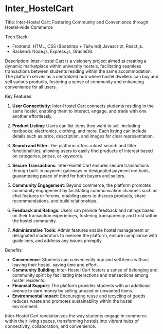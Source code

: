 # Inter_HostelCart
Title: Inter-Hostel Cart: Fostering Community and Convenience through Hostel-wide Commerce

Tech Stack:

  - Frontend: HTML, CSS (Bootstrap + Tailwind),Javascript, React.js.
  - Backend: Node.js, Express.js, OracleDB.

Description:
Inter-Hostel Cart is a visionary project aimed at creating a dynamic marketplace within university hostels, facilitating seamless transactions between students residing within the same accommodation. The platform serves as a centralized hub where hostel dwellers can buy and sell various products, fostering a sense of community and enhancing convenience for all users.

Key Features:
1. **User Connectivity**: Inter-Hostel Cart connects students residing in the same hostel, enabling them to interact, engage, and trade with one another effortlessly.

2. **Product Listing**: Users can list items they want to sell, including textbooks, electronics, clothing, and more. Each listing can include details such as price, description, and images for clear representation.

3. **Search and Filter**: The platform offers robust search and filter functionalities, allowing users to easily find products of interest based on categories, prices, or keywords.

4. **Secure Transactions**: Inter-Hostel Cart ensures secure transactions through built-in payment gateways or designated payment methods, guaranteeing peace of mind for both buyers and sellers.

5. **Community Engagement**: Beyond commerce, the platform promotes community engagement by facilitating communication channels such as chat features or forums, enabling users to discuss products, share recommendations, and build relationships.

6. **Feedback and Ratings**: Users can provide feedback and ratings based on their transaction experiences, fostering transparency and trust within the hostel community.

7. **Administrative Tools**: Admin features enable hostel management or designated moderators to oversee the platform, ensure compliance with guidelines, and address any issues promptly.

Benefits:
- **Convenience**: Students can conveniently buy and sell items without leaving their hostel, saving time and effort.
- **Community Building**: Inter-Hostel Cart fosters a sense of belonging and community spirit by facilitating interactions and transactions among hostel residents.
- **Financial Support**: The platform provides students with an additional avenue to earn money by selling unused or unwanted items.
- **Environmental Impact**: Encouraging reuse and recycling of goods reduces waste and promotes sustainability within the hostel environment.

Inter-Hostel Cart revolutionizes the way students engage in commerce within their living spaces, transforming hostels into vibrant hubs of connectivity, collaboration, and convenience.